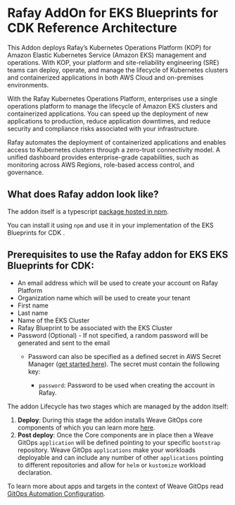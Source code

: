 # Rafay AddOn for EKS Blueprints for CDK Reference Architecture

This Addon deploys Rafay’s Kubernetes Operations Platform (KOP) for Amazon Elastic Kubernetes Service (Amazon EKS) management and operations. With KOP, your platform and site-reliability engineering (SRE) teams can deploy, operate, and manage the lifecycle of Kubernetes clusters and containerized applications in both AWS Cloud and on-premises environments.

With the Rafay Kubernetes Operations Platform, enterprises use a single operations platform to manage the lifecycle of Amazon EKS clusters and containerized applications. You can speed up the deployment of new applications to production, reduce application downtimes, and reduce security and compliance risks associated with your infrastructure.

Rafay automates the deployment of containerized applications and enables access to Kubernetes clusters through a zero-trust connectivity model. A unified dashboard provides enterprise-grade capabilities, such as monitoring across AWS Regions, role-based access control, and governance.

## What does Rafay addon look like?

The addon itself is a typescript [package hosted in npm](https://www.npmjs.com/settings/weaveworksoss/packages).

You can install it using `npm` and use it in your implementation of the EKS Blueprints for CDK .

## Prerequisites to use the Rafay addon for EKS EKS Blueprints for CDK:

- An email address which will be used to create your account on Rafay Platform
- Organization name which will be used to create your tenant
- First name
- Last name
- Name of the EKS Cluster
- Rafay Blueprint to be associated with the EKS Cluster
- Password (Optional) - If not specified, a random password will be generated and sent to the email
  - Password can also be specified as a defined secret in AWS Secret Manager ([get started here](https://aws.amazon.com/secrets-manager/)). The secret must contain the following key:
  
      - `password`: Password to be used when creating the account in Rafay.
      
The addon Lifecycle has two stages which are managed by the addon itself:

1. **Deploy**: During this stage the addon installs Weave GitOps core components of which you can learn more [here](https://docs.gitops.weave.works/docs/intro#features).
2. **Post deploy**: Once the Core components are in place then a Weave GitOps `application` will be defined pointing to your specific `bootstrap` repository. Weave GitOps `applications` make your workloads deployable and can include any number of other `applications` pointing to different repositories and allow for `helm` or `kustomize` workload declaration. 

To learn more about apps and targets in the context of Weave GitOps read [GitOps Automation Configuration](https://docs.gitops.weave.works/docs/gitops-automation).